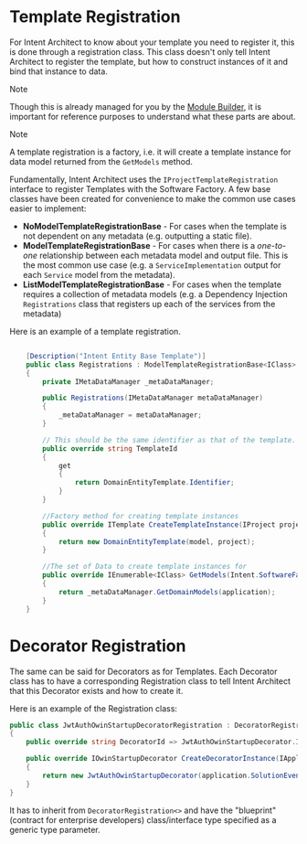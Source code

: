 # Template Registration

For Intent Architect to know about your template you need to register it, this is done through a registration class. This class doesn't only tell Intent Architect to register the template, but how to construct instances of it and bind that instance to data.

>[!NOTE]
>Though this is already managed for you by the [Module Builder](xref:ModuleBuilder), it is important for reference purposes to understand what these parts are about.

>[!NOTE]
>A template registration is a factory, i.e. it will create a template instance for data model returned from the `GetModels` method.

Fundamentally, Intent Architect uses the `IProjectTemplateRegistration` interface to register Templates with the Software Factory. A few base classes have been created for convenience to make the common use cases easier to implement:
- **NoModelTemplateRegistrationBase** - For cases when the template is not dependent on any metadata (e.g. outputting a static file).
- **ModelTemplateRegistrationBase** - For cases when there is a _one-to-one_ relationship between each metadata model and output file. This is the most common use case (e.g. a `ServiceImplementation` output for each `Service` model from the metadata).
- **ListModelTemplateRegistrationBase** - For cases when the template requires a collection of metadata models (e.g. a Dependency Injection `Registrations` class that registers up each of the services from the metadata)

Here is an example of a template registration.

```csharp

    [Description("Intent Entity Base Template")]
    public class Registrations : ModelTemplateRegistrationBase<IClass>
    {
        private IMetaDataManager _metaDataManager;

        public Registrations(IMetaDataManager metaDataManager)
        {
            _metaDataManager = metaDataManager;
        }

        // This should be the same identifier as that of the template.
        public override string TemplateId
        {
            get
            {
                return DomainEntityTemplate.Identifier;
            }
        }

        //Factory method for creating template instances
        public override ITemplate CreateTemplateInstance(IProject project, IClass model)
        {
            return new DomainEntityTemplate(model, project);
        }

        //The set of Data to create template instances for
        public override IEnumerable<IClass> GetModels(Intent.SoftwareFactory.Engine.IApplication application)
        {
            return _metaDataManager.GetDomainModels(application);
        }
    }

```

# Decorator Registration

The same can be said for Decorators as for Templates. Each Decorator class has to have a corresponding Registration class to tell Intent Architect that this Decorator exists and how to create it.

Here is an example of the Registration class:

```csharp
public class JwtAuthOwinStartupDecoratorRegistration : DecoratorRegistration<IOwinStartupDecorator>
{
    public override string DecoratorId => JwtAuthOwinStartupDecorator.Identifier;

    public override IOwinStartupDecorator CreateDecoratorInstance(IApplication application)
    {
        return new JwtAuthOwinStartupDecorator(application.SolutionEventDispatcher);
    }
}
```

It has to inherit from `DecoratorRegistration<>` and have the "blueprint" (contract for enterprise developers) class/interface type specified as a generic type parameter.